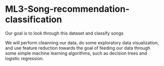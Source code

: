 # ML3-Song-recommendation-classification
 Our goal is to look through this dataset and classify songs

We will perform cleanning our data, do some exploratory data visualization, and use feature reduction towards the goal of feeding our data through some simple machine learning algorithms, such as decision trees and logistic regression.
